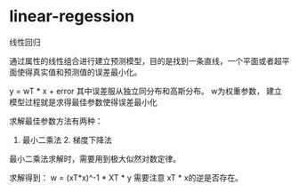 # linear-regession

线性回归


通过属性的线性组合进行建立预测模型，目的是找到一条直线，一个平面或者超平面使得真实值和预测值的误差最小化。


y = wT * x + error 其中误差服从独立同分布和高斯分布。 w为权重参数， 建立模型过程就是求得最佳参数使得误差最小化


求解最佳参数方法有两种： 

1. 最小二乘法 2. 梯度下降法


最小二乘法求解时，需要用到极大似然对数定律。


求解得到： w = (xT*x)^-1 * XT * y   需要注意 xT * x的逆是否存在。
